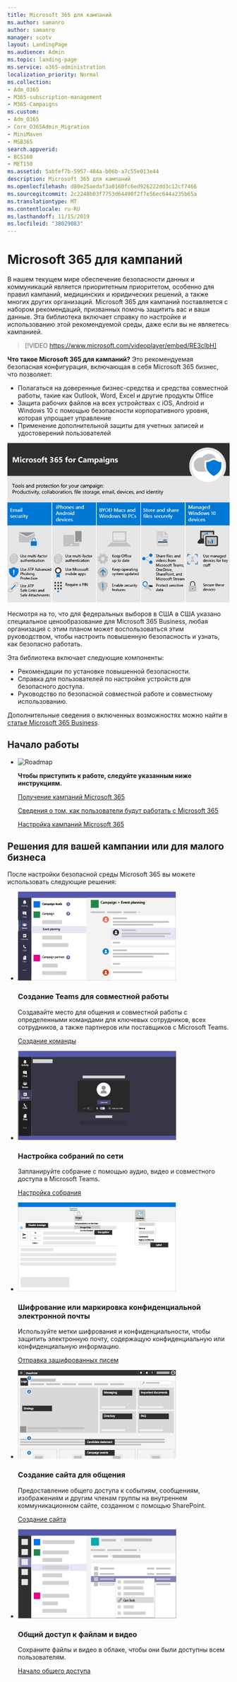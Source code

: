 ```yaml
---
title: Microsoft 365 для кампаний
ms.author: samanro
author: samanro
manager: scotv
layout: LandingPage
ms.audience: Admin
ms.topic: landing-page
ms.service: o365-administration
localization_priority: Normal
ms.collection:
- Adm_O365
- M365-subscription-management
- M365-Campaigns
ms.custom:
- Adm_O365
- Core_O365Admin_Migration
- MiniMaven
- MSB365
search.appverid:
- BCS160
- MET150
ms.assetid: 5abfef7b-5957-484a-b06b-a7c55e013e44
description: Microsoft 365 для кампаний
ms.openlocfilehash: d80e25aedaf3a0160fc6ed926222dd3c12cf7466
ms.sourcegitcommit: 2c2248b03f7753d64490f2f7e56ec644a235b65a
ms.translationtype: MT
ms.contentlocale: ru-RU
ms.lasthandoff: 11/15/2019
ms.locfileid: "38029083"
---
```

<a name="microsoft-365-for-campaigns"></a>Microsoft 365 для кампаний
===========================

В нашем текущем мире обеспечение безопасности данных и коммуникаций является приоритетным приоритетом, особенно для правил кампаний, медицинских и юридических решений, а также многих других организаций. Microsoft 365 для кампаний поставляется с набором рекомендаций, призванных помочь защитить вас и ваши данные. Эта библиотека включает справку по настройке и использованию этой рекомендуемой среды, даже если вы не являетесь кампанией.


> [!VIDEO https://www.microsoft.com/videoplayer/embed/RE3clbH] 


**Что такое Microsoft 365 для кампаний?** Это рекомендуемая безопасная конфигурация, включающая в себя Microsoft 365 бизнес, что позволяет:
- Полагаться на доверенные бизнес-средства и средства совместной работы, такие как Outlook, Word, Excel и другие продукты Office 
- Защита рабочих файлов на всех устройствах с iOS, Android и Windows 10 с помощью безопасности корпоративного уровня, которая упрощает управление 
- Применение дополнительной защиты для учетных записей и удостоверений пользователей 

![Microsoft 365 бизнес защищает средства повышения производительности, средства совместной работы, хранение файлов, электронную почту, устройства и удостоверение.](media/M365-WhatIsIt-SecurityFocus.png)

Несмотря на то, что для федеральных выборов в США в США указано специальное ценообразование для Microsoft 365 Business, любая организация с этим планом может воспользоваться этим руководством, чтобы настроить повышенную безопасность и узнать, как безопасно работать.

Эта библиотека включает следующие компоненты:
- Рекомендации по установке повышенной безопасности.
- Справка для пользователей по настройке устройств для безопасного доступа.
- Руководство по безопасной совместной работе и совместному использованию.

Дополнительные сведения о включенных возможностях можно найти в [статье Microsoft 365 Business](https://www.microsoft.com/microsoft-365/business). 


<a name="get-started"></a>Начало работы
--------------------------

<ul class="panelContent cardsJ">
    <li>
        <div class="cardSize">
            <div class="cardPadding">
                <div class="card">
                    <div class="cardImageOuter">
                        <div class="cardImage">
                            <img src="https://docs.microsoft.com/office/media/icons/walkthrough-map-blue.svg" alt="Roadmap" />
                        </div>
                    </div>
                    <div class="cardText">
                        <p><b>Чтобы приступить к работе, следуйте указанным ниже инструкциям.</b></p>
                        <P><a href="get-microsoft-365-campaigns.md">Получение кампаний Microsoft 365</a></p>
                        <P><a href="m365-campaigns-users.md">Сведения о том, как пользователи будут работать с Microsoft 365</a></p>
                        <P><a href="microsoft-365-campaigns-setup-overview.md">Настройка кампаний Microsoft 365</a></p>
                    </div>
                </div>
            </div>
        </div>
    </li>
</ul>

<a name="solutions-for-your-campaign-or-small-business"></a>Решения для вашей кампании или для малого бизнеса
--------------------------

После настройки безопасной среды Microsoft 365 вы можете использовать следующие решения:

<ul class="panelContent cardsW cols cols2">
    <li>
        <div class="cardSize">
            <div class="cardPadding">
                <div class="card">
                    <div class="cardImageOuter">
                        <div class="cardImage">
                            <img src="media/sm-m365-democracy-teams-collab.png" alt="a SharePoint communications site" />
                        </div>
                    </div>
                    <div class="cardText">
                        <h3>Создание Teams для совместной работы</h3>
                        <p>Создавайте место для общения и совместной работы с определенными командами для ключевых сотрудников, всех сотрудников, а также партнеров или поставщиков с Microsoft Teams.</p>
                        <p><a href="create-teams-for-collaboration.md">Создание команды</a></p>
                    </div>
                </div>
            </div>
        </div>
    </li>
    <li>
        <div class="cardSize">
            <div class="cardPadding">
                <div class="card">
                    <div class="cardImageOuter">
                        <div class="cardImage">
                            <img src="media/m365-democracy-teams-meetings.png" alt="an online meeting" />
                        </div>
                    </div>
                    <div class="cardText">
                        <h3>Настройка собраний по сети</h3>
                        <p>Запланируйте собрание с помощью аудио, видео и совместного доступа в Microsoft Teams.</p>
                        <p><a href="set-up-meetings.md">Настройка собрания</a></p>
                    </div>
                </div>
            </div>
        </div>
    </li>
    <li>
        <div class="cardSize">
            <div class="cardPadding">
                <div class="card">
                    <div class="cardImageOuter">
                        <div class="cardImage">
                            <img src="media/sm-m365-campaign-email-encrypt.png" alt="Encrypted and labeled email" />
                        </div>
                    </div>
                    <div class="cardText">
                        <h3>Шифрование или маркировка конфиденциальной электронной почты</h3>
                        <p>Используйте метки шифрования и конфиденциальности, чтобы защитить электронную почту, содержащую конфиденциальную или конфиденциальную информацию.</p>
                        <p><a href="send-encrypted-email.md">Отправка зашифрованных писем</a></p>
                    </div>
                </div>
            </div>
        </div>
    </li>
    <li>
        <div class="cardSize">
            <div class="cardPadding">
                <div class="card">
                    <div class="cardImageOuter">
                        <div class="cardImage">
                            <img src="media/sm-m365-democracy-comms-site.png" alt="a SharePoint communications site" />
                        </div>
                    </div>
                    <div class="cardText">
                        <h3>Создание сайта для общения</h3>
                        <p>Предоставление общего доступа к событиям, сообщениям, изображениям и другим членам группы на внутреннем коммуникационном сайте, созданном с помощью SharePoint.</p>
                        <p><a href="create-communications-site.md">Создание сайта</a></p>
                    </div>
                </div>
            </div>
        </div>
    </li>
    <li>
        <div class="cardSize">
            <div class="cardPadding">
                <div class="card">
                    <div class="cardImageOuter">
                        <div class="cardImage">
                            <img src="media/m365-democracy-teams-sharefiles.png" alt="sharing a file in Microsoft Teams" />
                        </div>
                    </div>
                    <div class="cardText">
                        <h3>Общий доступ к файлам и видео</h3>
                        <p>Сохраните файлы и видео в облаке, чтобы они были доступны всем пользователям.</p>
                        <p><a href="share-files-and-videos.md">Начало общего доступа</a></p>
                    </div>
                </div>
            </div>
        </div>
    </li>
</ul>
